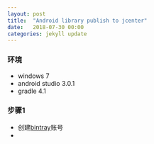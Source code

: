 ```yaml
---
layout: post
title:  "Android library publish to jcenter"
date:   2018-07-30 00:00
categories: jekyll update
---
```


### 环境
* windows 7
* android studio 3.0.1
* gradle 4.1

### 步骤1
* 创建[bintray](https://bintray.com/)账号
* 